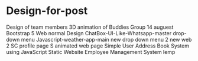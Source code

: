 # Design-for-post

Design of team members
3D animation of Buddies Group
14 auguest
Bootstrap 5 Web normal Design
ChatBox-UI-Like-Whatsapp-master
drop-down menu
Javascript-weather-app-main
new drop down menu 2
new web 2
SC profile page
S animated web page
Simple User Address Book System using JavaScript
Static Website
Employee Management System
lemp
